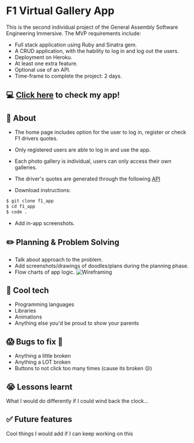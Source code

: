# F1 Virtual Gallery App
This is the second individual project of the General Assembly Software Engineering Immersive. The MVP requirements include:
- Full stack application using Ruby and Sinatra gem.
- A CRUD application, with the hability to log in and log out the users.
- Deployment on Heroku.
- At least one extra feature.
- Optional use of an API.
- Time-frame to complete the project: 2 days.

## :computer: [Click here](https://f1-collection-app.herokuapp.com/) to check my app!

## :page_facing_up: About
- The home page includes option for the user to log in, register or check F1 drivers quotes.
- Only registered users are able to log in and use the app.
- Each photo gallery is individual, users can only access their own galleries.
- The driver's quotes are generated through the following [API](https://rapidapi.com/aleixalguero0/api/f1-drivers-quotes/)

- Download instructions:
```zsh
$ git clone f1_app
$ cd f1_app
$ code .
```
- Add in-app screenshots.

## :pencil2: Planning & Problem Solving
- Talk about approach to the problem.
- Add screenshots/drawings of doodles/plans during the planning phase.
- Flow charts of app logic.
![Wireframing](https://images.unsplash.com/photo-1581291518633-83b4ebd1d83e?ixlib=rb-1.2.1&ixid=MnwxMjA3fDB8MHxwaG90by1wYWdlfHx8fGVufDB8fHx8&auto=format&fit=crop&w=1170&q=80)

## :rocket: Cool tech
- Programming languages
- Libraries
- Animations
- Anything else you'd be proud to show your parents

## :scream: Bugs to fix :poop:
- Anything a little broken
- Anything a LOT broken
- Buttons to not click too many times (cause its broken :unamused:)

## :sob: Lessons learnt
What I would do differently if I could wind back the clock...

## :white_check_mark: Future features
Cool things I would add if I can keep working on this
